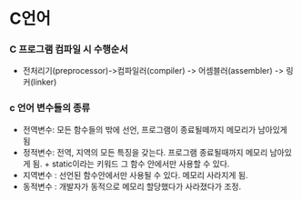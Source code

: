 # C언어

### C 프로그램 컴파일 시 수행순서
- 전처리기(preprocessor)->컴파일러(compiler) -> 어셈블러(assembler) -> 링커(linker)

### c 언어 변수들의 종류
- 전역변수: 모든 함수들의 밖에 선언, 프로그램이 종료될떼까지 메모리가 남아있게 됨
- 정적변수: 전역, 지역의 모든 특징을 갖는다. 프로그램 종료될때까지 메모리 남아있게 됨. + static이라는 키워드 그 함수 안에서만 사용할 수 있다. 
- 지역변수 : 선언된 함수안에서만 사용될 수 있다. 메모리 사라지게 됨. 
- 동적변수 : 개발자가 동적으로 메모리 할당했다가 사라졌다가 조정.

